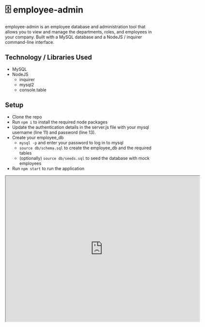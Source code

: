 # 🗄 employee-admin

employee-admin is an employee database and administration tool that allows you to view and manage the departments, roles, and employees in your company. Built with a MySQL database and a NodeJS / inquirer command-line interface.

## Technology / Libraries Used

* MySQL
* NodeJS
    * inquirer
    * mysql2
    * console.table

## Setup

* Clone the repo
* Run `npm i` to install the required node packages
* Update the authentication details in the server.js file with your mysql username (line 11) and password (line 13).
* Create your employee_db
    * `mysql -p` and enter your password to log in to mysql
    * `source db/schema.sql` to create the employee_db and the required tables
    * (optionally) `source db/seeds.sql` to seed the database with mock employees
* Run `npm start` to run the application

<iframe src="https://drive.google.com/file/d/1Jc3SBeu0vrJG52QmH1Vd4eRuQfbBGsrY/preview" width="640" height="480" allow="autoplay"></iframe>